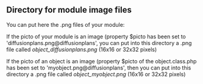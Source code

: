 
Directory for module image files
--------------------------------

You can put here the .png files of your module:


If the picto of your module is an image (property $picto has been set to 'diffusionplans.png@diffusionplans', you can put into this
directory a .png file called *object_diffusionplans.png* (16x16 or 32x32 pixels)


If the picto of an object is an image (property $picto of the object.class.php has been set to 'myobject.png@diffusionplans', then you can put into this
directory a .png file called *object_myobject.png* (16x16 or 32x32 pixels)

